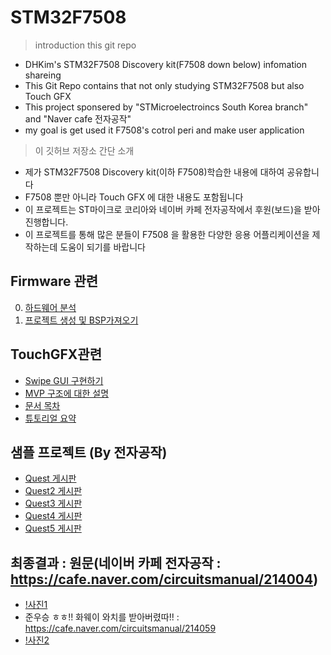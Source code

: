 # STM32F7508
 > introduction this git repo
  - DHKim's STM32F7508 Discovery kit(F7508 down below) infomation shareing
  - This Git Repo contains that not only studying STM32F7508 but also Touch GFX
  - This project sponsered by "STMicroelectroincs South Korea branch" and "Naver cafe 전자공작"
  - my goal is get used it F7508's cotrol peri and make user application
 > 이 깃허브 저장소 간단 소개
  - 제가 STM32F7508 Discovery kit(이하 F7508)학습한 내용에 대하여 공유합니다
  - F7508 뿐만 아니라 Touch GFX 에 대한 내용도 포함됩니다
  - 이 프로젝트는 ST마이크로 코리아와 네이버 카페 전자공작에서 후원(보드)을 받아 진행합니다.
  - 이 프로젝트를 통해 많은 분들이 F7508 을 활용한 다양한 응용 어플리케이션을 제작하는데 도움이 되기를 바랍니다
 ## Firmware 관련
   0. [하드웨어 분석](https://github.com/d-h-k/STM32F7508/blob/master/2_Contents/F7508_0_sch_anlz.md)
   1. [프로젝트 생성 및 BSP가져오기](https://github.com/d-h-k/STM32F7508/blob/master/2_Contents/F7580_1_project-make.md)
 ## TouchGFX관련
   - [Swipe GUI 구현하기](https://github.com/d-h-k/STM32F7508/blob/master/2_Contents/F7508_2_swipeGUI.md)
   - [MVP 구조에 대한 설명](https://github.com/d-h-k/STM32F7508/blob/master/2_Contents/doc_TheScreenConceptandModel-View-Presenter.md)
   - [문서 목차](https://github.com/d-h-k/STM32F7508/blob/master/2_Contents/doc_index.md)
   - [튜토리얼 요약](https://github.com/d-h-k/STM32F7508/blob/master/2_Contents/tgfx_zendesk/Tutorials_Summary.md)   
 ## 샘플 프로젝트 (By 전자공작)
   - [Quest 게시판](https://cafe.naver.com/ArticleList.nhn?search.clubid=18968931&search.menuid=1759&search.boardtype=L)
   - [Quest2 게시판](https://cafe.naver.com/ArticleList.nhn?search.clubid=18968931&search.menuid=1761&search.boardtype=L)
   - [Quest3 게시판](https://cafe.naver.com/ArticleList.nhn?search.clubid=18968931&search.menuid=1762&search.boardtype=L)
   - [Quest4 게시판](https://cafe.naver.com/ArticleList.nhn?search.clubid=18968931&search.menuid=1763&search.boardtype=L)
   - [Quest5 게시판](https://cafe.naver.com/ArticleList.nhn?search.clubid=18968931&search.menuid=1764&search.boardtype=L)
 ## 최종결과 : 원문(네이버 카페 전자공작 : https://cafe.naver.com/circuitsmanual/214004)
   - [!사진1](./img/2112.jpg)
   - 준우승 ㅎㅎ!! 화웨이 와치를 받아버렸따!! : https://cafe.naver.com/circuitsmanual/214059
   - [!사진2](./img/resr.jpg)
